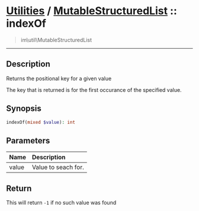 # [Utilities](util.md) / [MutableStructuredList](util-MutableStructuredList.md) :: indexOf
 > im\util\MutableStructuredList
____

## Description
Returns the positional key for a given value

The key that is returned is for the first occurance
of the specified value.

## Synopsis
```php
indexOf(mixed $value): int
```

## Parameters
| Name | Description |
| :--- | :---------- |
| value | Value to seach for. |

## Return
This will return `-1` if no such value was found

